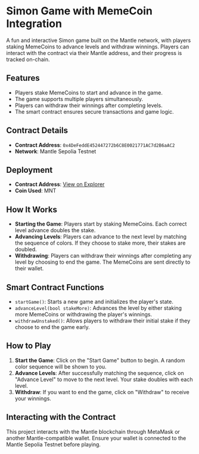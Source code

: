 # Simon Game with MemeCoin Integration

A fun and interactive Simon game built on the Mantle network, with players staking MemeCoins to advance levels and withdraw winnings. Players can interact with the contract via their Mantle address, and their progress is tracked on-chain.

## Features

- Players stake MemeCoins to start and advance in the game.
- The game supports multiple players simultaneously.
- Players can withdraw their winnings after completing levels.
- The smart contract ensures secure transactions and game logic.

## Contract Details

- **Contract Address**: `0x4DeFeddE452447272b6C8E0021771AC7d2B6aAC2`
- **Network**: Mantle Sepolia Testnet

## Deployment

- **Contract Address**: [View on Explorer](https://sepolia.mantlescan.xyz/address/0x4defedde452447272b6c8e0021771ac7d2b6aac2)
- **Coin Used**: MNT

## How It Works

- **Starting the Game**: Players start by staking MemeCoins. Each correct level advance doubles the stake.
- **Advancing Levels**: Players can advance to the next level by matching the sequence of colors. If they choose to stake more, their stakes are doubled.
- **Withdrawing**: Players can withdraw their winnings after completing any level by choosing to end the game. The MemeCoins are sent directly to their wallet.

## Smart Contract Functions

- `startGame()`: Starts a new game and initializes the player's state.
- `advanceLevel(bool stakeMore)`: Advances the level by either staking more MemeCoins or withdrawing the player's winnings.
- `withdrawUnstaked()`: Allows players to withdraw their initial stake if they choose to end the game early.

## How to Play

1. **Start the Game**: Click on the "Start Game" button to begin. A random color sequence will be shown to you.
2. **Advance Levels**: After successfully matching the sequence, click on "Advance Level" to move to the next level. Your stake doubles with each level.
3. **Withdraw**: If you want to end the game, click on "Withdraw" to receive your winnings.

## Interacting with the Contract

This project interacts with the Mantle blockchain through MetaMask or another Mantle-compatible wallet. Ensure your wallet is connected to the Mantle Sepolia Testnet before playing.